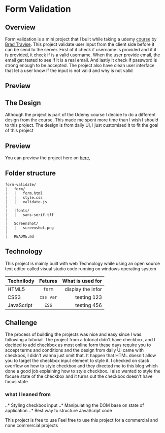 # Form Validation

##  Overview
Form validation is a mini project that I built while taking a udemy [course](https://www.udemy.com/course/web-projects-with-vanilla-javascript) by [Brad Travise](https://twitter.com/traversymedia).
This project validate user input from the client side before it can be send to the server. First of it check if username is provided and if it is provided, it check if is a valid username. When the user provide email, the email get tested to see if it is a real email. And lastly it check if password is strong enough to be accepted. The project also have clean user interface that let a user know if the input is not valid and why is not valid

##  Preview 
<Screen shot>

##  The Design
Although the project is part of  the Udemy course I decide to do a different design from the course. This made me  spent more time than I wish I should to this project. The design is from daily Ui, I just customised it to fit the goal of this project


##  Preview
You can preview the project here on [here](),

##  Folder structure

```
form-validate/
|   form/
|   |   form.html
|   |   style.css
|   |   validate.js
|
|   |fonts/
|   |   sans-serif.tff
|
|   Screenshot/
|   |   screenshot.png
|   
|   README.md
```

##  Technology
This project is mainly built with web Technology while using an open source text editor called visual studio code running on windows operating system


| Technilody  | Fetures  | What is used for |
|-------------|:--------:|-----------------:|
| HTML5       | `form`   | display the infor|
| CSS3        | `css var`| testing 123      |
| JavaScript  | `ES6`    | testing 456      |



##  Challenge
The process of building the projects was nice and easy since I was following a totorial. The project from a totorial didn't have checkbox, and I decided to add checkbox as most online form these days require you to accept terms and conditions and the design from daily UI came with checkbox, I didn't wanna just omit that. It happen that HTML doesn't allow you to target the checkbox input element to style it. I checked on stack overflow on how to style checkbox and they directed me to this blog which done a good job explaining how to style checkbox.  I also wanted to style the focuse state of the checkbox and it turns out the checkbox doesn't have focus state

 ###    what I leaned from
  ..*   Styling checkbox input
  ..*   Manipulating the DOM base on state of application
  ..*   Best way to structure JavaScript code

This project is free to use
Feel free to use this project for a commercial and none commercial projects